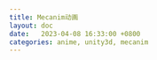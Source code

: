 ```yaml
---
title: Mecanim动画
layout: doc
date:   2023-04-08 16:33:00 +0800
categories: anime, unity3d, mecanim
---
```

